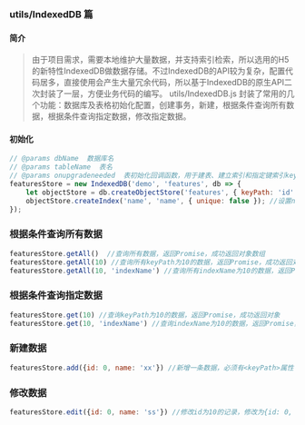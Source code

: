 ### utils/IndexedDB 篇
#### 简介
> 由于项目需求，需要本地维护大量数据，并支持索引检索，所以选用的H5的新特性IndexedDB做数据存储。不过IndexedDB的API较为复杂，配置代码居多，直接使用会产生大量冗余代码，所以基于IndexedDB的原生API二次封装了一层，方便业务代码的编写。 utils/IndexedDB.js 封装了常用的几个功能：数据库及表格初始化配置，创建事务，新建，根据条件查询所有数据，根据条件查询指定数据，修改指定数据。

#### 初始化
```javascript
// @params dbName  数据库名
// @params tableName  表名
// @params onupgradeneeded  表初始化回调函数，用于建表、建立索引和指定键索引keyPath
featuresStore = new IndexedDB('demo', 'features', db => {
    let objectStore = db.createObjectStore('features', { keyPath: 'id' }); //创建features表，keyPath为id
    objectStore.createIndex('name', 'name', { unique: false }); //设置name为索引，不唯一
});
```

### 根据条件查询所有数据
```javascript
featuresStore.getAll()  //查询所有数据，返回Promise，成功返回对象数组
featuresStore.getAll(10) //查询所有keyPath为10的数据，返回Promise，成功返回对象数组
featuresStore.getAll(10, 'indexName') //查询所有indexName为10的数据，返回Promise，成功返回对象数组（indexName必须为索引名称）
```

### 根据条件查询指定数据
```javascript
featuresStore.get(10) //查询keyPath为10的数据，返回Promise，成功返回对象
featuresStore.get(10, 'indexName') //查询indexName为10的数据，返回Promise，成功返回对象数组（indexName必须为索引名称）
```

### 新建数据
```javascript
featuresStore.add({id: 0, name: 'xx'}) //新增一条数据，必须有<keyPath>属性
```

### 修改数据
```javascript
featuresStore.edit({id: 0, name: 'ss'}) //修改id为10的记录，修改为{id: 0, name: 'ss'}
```
